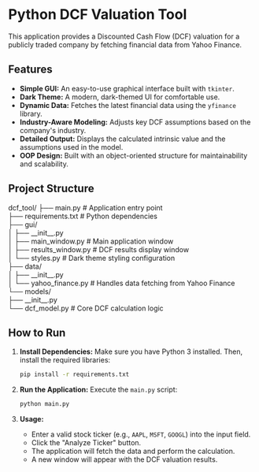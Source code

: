 # Python DCF Valuation Tool

This application provides a Discounted Cash Flow (DCF) valuation for a publicly traded company by fetching financial data from Yahoo Finance.

## Features

- **Simple GUI:** An easy-to-use graphical interface built with `tkinter`.
- **Dark Theme:** A modern, dark-themed UI for comfortable use.
- **Dynamic Data:** Fetches the latest financial data using the `yfinance` library.
- **Industry-Aware Modeling:** Adjusts key DCF assumptions based on the company's industry.
- **Detailed Output:** Displays the calculated intrinsic value and the assumptions used in the model.
- **OOP Design:** Built with an object-oriented structure for maintainability and scalability.

## Project Structure
dcf_tool/
├── main.py               \# Application entry point  
├── requirements.txt      \# Python dependencies  
├── gui/  
│   ├── \_\_init\_\_.py  
│   ├── main_window.py      \# Main application window  
│   ├── results_window.py   \# DCF results display window  
│   └── styles.py           \# Dark theme styling configuration  
├── data/  
│   ├── \_\_init\_\_.py  
│   └── yahoo_finance.py    \# Handles data fetching from Yahoo Finance  
└── models/  
    ├── \_\_init\_\_.py  
    └── dcf_model.py        \# Core DCF calculation logic

## How to Run

1.  **Install Dependencies:**
    Make sure you have Python 3 installed. Then, install the required libraries:
    ```bash
    pip install -r requirements.txt
    ```

2.  **Run the Application:**
    Execute the `main.py` script:
    ```bash
    python main.py
    ```

3.  **Usage:**
    - Enter a valid stock ticker (e.g., `AAPL`, `MSFT`, `GOOGL`) into the input field.
    - Click the "Analyze Ticker" button.
    - The application will fetch the data and perform the calculation.
    - A new window will appear with the DCF valuation results.
